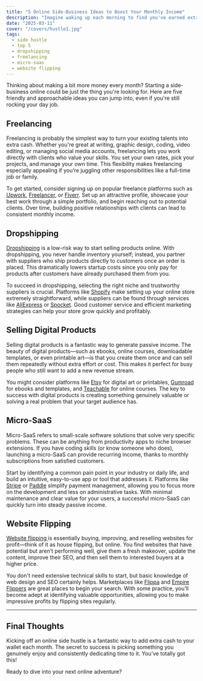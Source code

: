 ```yaml
---
title: "5 Online Side-Business Ideas to Boost Your Monthly Income"
description: "Imagine waking up each morning to find you've earned extra cash overnight. Sound appealing? Dive into these five simple yet powerful online side-business ideas to make that dream a reality"
date: "2025-03-11"
cover: "/covers/hustle1.jpg"
tags:
  - side hustle
  - top 5
  - dropshipping
  - freelancing
  - micro-saas
  - website flipping
---
```



Thinking about making a bit more money every month? Starting a side-business online could be just the thing you're looking for. Here are five friendly and approachable ideas you can jump into, even if you're still rocking your day job.

## Freelancing

Freelancing is probably the simplest way to turn your existing talents into extra cash. Whether you're great at writing, graphic design, coding, video editing, or managing social media accounts, freelancing lets you work directly with clients who value your skills. You set your own rates, pick your projects, and manage your own time. This flexibility makes freelancing especially appealing if you’re juggling other responsibilities like a full-time job or family.

To get started, consider signing up on popular freelance platforms such as [Upwork](https://www.upwork.com/), [Freelancer](https://www.freelancer.com/), or [Fiverr](https://www.fiverr.com/). Set up an attractive profile, showcase your best work through a simple portfolio, and begin reaching out to potential clients. Over time, building positive relationships with clients can lead to consistent monthly income.

## Dropshipping

[Dropshipping](/dropshipping_101_how_to_launch_your_online_business_without_inventory) is a low-risk way to start selling products online. With dropshipping, you never handle inventory yourself; instead, you partner with suppliers who ship products directly to customers once an order is placed. This dramatically lowers startup costs since you only pay for products after customers have already purchased them from you.

To succeed in dropshipping, selecting the right niche and trustworthy suppliers is crucial. Platforms like [Shopify](https://www.shopify.com/) make setting up your online store extremely straightforward, while suppliers can be found through services like [AliExpress](https://www.aliexpress.com/) or [Spocket](https://www.spocket.co/). Good customer service and efficient marketing strategies can help your store grow quickly and profitably.

## Selling Digital Products

Selling digital products is a fantastic way to generate passive income. The beauty of digital products—such as ebooks, online courses, downloadable templates, or even printable art—is that you create them once and can sell them repeatedly without extra effort or cost. This makes it perfect for busy people who still want to add a new revenue stream.

You might consider platforms like [Etsy](https://www.etsy.com/) for digital art or printables, [Gumroad](https://gumroad.com/) for ebooks and templates, and [Teachable](https://teachable.com/) for online courses. The key to success with digital products is creating something genuinely valuable or solving a real problem that your target audience has.

## Micro-SaaS

Micro-SaaS refers to small-scale software solutions that solve very specific problems. These can be anything from productivity apps to niche browser extensions. If you have coding skills (or know someone who does), launching a micro-SaaS can provide recurring income, thanks to monthly subscriptions from satisfied customers.

Start by identifying a common pain point in your industry or daily life, and build an intuitive, easy-to-use app or tool that addresses it. Platforms like [Stripe](https://stripe.com/) or [Paddle](https://www.paddle.com/) simplify payment management, allowing you to focus more on the development and less on administrative tasks. With minimal maintenance and clear value for your users, a successful micro-SaaS can quickly turn into steady passive income.

## Website Flipping

[Website flipping ](/website-flipping-lesson) is essentially buying, improving, and reselling websites for profit—think of it as house flipping, but online. You find websites that have potential but aren’t performing well, give them a fresh makeover, update the content, improve their SEO, and then sell them to interested buyers at a higher price.

You don't need extensive technical skills to start, but basic knowledge of web design and SEO certainly helps. Marketplaces like [Flippa](https://flippa.com/) and [Empire Flippers](https://empireflippers.com/) are great places to begin your search. With some practice, you’ll become adept at identifying valuable opportunities, allowing you to make impressive profits by flipping sites regularly.

---

## Final Thoughts

Kicking off an online side hustle is a fantastic way to add extra cash to your wallet each month. The secret to success is picking something you genuinely enjoy and consistently dedicating time to it. You’ve totally got this!

Ready to dive into your next online adventure?